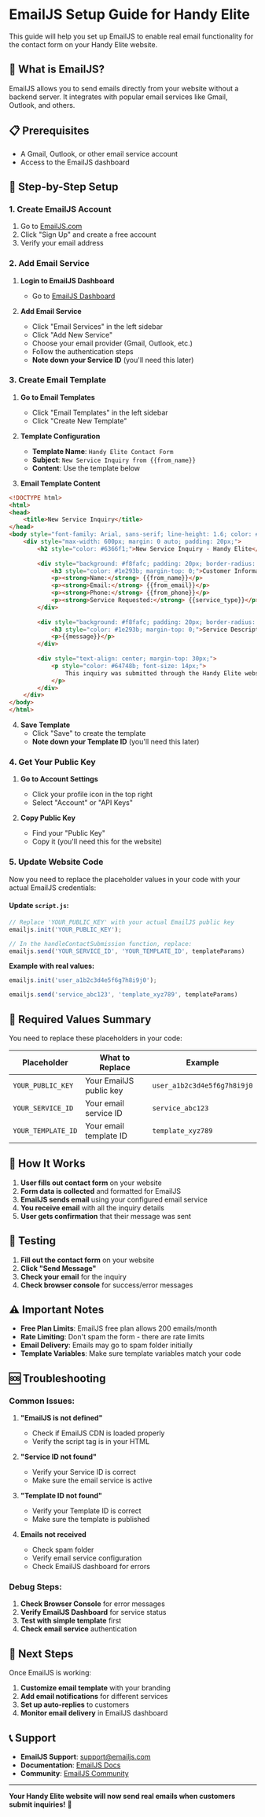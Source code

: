 # EmailJS Setup Guide for Handy Elite

This guide will help you set up EmailJS to enable real email functionality for the contact form on your Handy Elite website.

## 🚀 What is EmailJS?

EmailJS allows you to send emails directly from your website without a backend server. It integrates with popular email services like Gmail, Outlook, and others.

## 📋 Prerequisites

- A Gmail, Outlook, or other email service account
- Access to the EmailJS dashboard

## 🔧 Step-by-Step Setup

### 1. Create EmailJS Account

1. Go to [EmailJS.com](https://www.emailjs.com/)
2. Click "Sign Up" and create a free account
3. Verify your email address

### 2. Add Email Service

1. **Login to EmailJS Dashboard**
   - Go to [EmailJS Dashboard](https://dashboard.emailjs.com/)

2. **Add Email Service**
   - Click "Email Services" in the left sidebar
   - Click "Add New Service"
   - Choose your email provider (Gmail, Outlook, etc.)
   - Follow the authentication steps
   - **Note down your Service ID** (you'll need this later)

### 3. Create Email Template

1. **Go to Email Templates**
   - Click "Email Templates" in the left sidebar
   - Click "Create New Template"

2. **Template Configuration**
   - **Template Name**: `Handy Elite Contact Form`
   - **Subject**: `New Service Inquiry from {{from_name}}`
   - **Content**: Use the template below

3. **Email Template Content**
```html
<!DOCTYPE html>
<html>
<head>
    <title>New Service Inquiry</title>
</head>
<body style="font-family: Arial, sans-serif; line-height: 1.6; color: #333;">
    <div style="max-width: 600px; margin: 0 auto; padding: 20px;">
        <h2 style="color: #6366f1;">New Service Inquiry - Handy Elite</h2>
        
        <div style="background: #f8fafc; padding: 20px; border-radius: 10px; margin: 20px 0;">
            <h3 style="color: #1e293b; margin-top: 0;">Customer Information</h3>
            <p><strong>Name:</strong> {{from_name}}</p>
            <p><strong>Email:</strong> {{from_email}}</p>
            <p><strong>Phone:</strong> {{from_phone}}</p>
            <p><strong>Service Requested:</strong> {{service_type}}</p>
        </div>
        
        <div style="background: #f8fafc; padding: 20px; border-radius: 10px; margin: 20px 0;">
            <h3 style="color: #1e293b; margin-top: 0;">Service Description</h3>
            <p>{{message}}</p>
        </div>
        
        <div style="text-align: center; margin-top: 30px;">
            <p style="color: #64748b; font-size: 14px;">
                This inquiry was submitted through the Handy Elite website contact form.
            </p>
        </div>
    </div>
</body>
</html>
```

4. **Save Template**
   - Click "Save" to create the template
   - **Note down your Template ID** (you'll need this later)

### 4. Get Your Public Key

1. **Go to Account Settings**
   - Click your profile icon in the top right
   - Select "Account" or "API Keys"

2. **Copy Public Key**
   - Find your "Public Key"
   - Copy it (you'll need this for the website)

### 5. Update Website Code

Now you need to replace the placeholder values in your code with your actual EmailJS credentials:

#### Update `script.js`:

```javascript
// Replace 'YOUR_PUBLIC_KEY' with your actual EmailJS public key
emailjs.init('YOUR_PUBLIC_KEY');

// In the handleContactSubmission function, replace:
emailjs.send('YOUR_SERVICE_ID', 'YOUR_TEMPLATE_ID', templateParams)
```

**Example with real values:**
```javascript
emailjs.init('user_a1b2c3d4e5f6g7h8i9j0');

emailjs.send('service_abc123', 'template_xyz789', templateParams)
```

## 🔑 Required Values Summary

You need to replace these placeholders in your code:

| Placeholder | What to Replace | Example |
|-------------|-----------------|---------|
| `YOUR_PUBLIC_KEY` | Your EmailJS public key | `user_a1b2c3d4e5f6g7h8i9j0` |
| `YOUR_SERVICE_ID` | Your email service ID | `service_abc123` |
| `YOUR_TEMPLATE_ID` | Your email template ID | `template_xyz789` |

## 📧 How It Works

1. **User fills out contact form** on your website
2. **Form data is collected** and formatted for EmailJS
3. **EmailJS sends email** using your configured email service
4. **You receive email** with all the inquiry details
5. **User gets confirmation** that their message was sent

## 🧪 Testing

1. **Fill out the contact form** on your website
2. **Click "Send Message"**
3. **Check your email** for the inquiry
4. **Check browser console** for success/error messages

## ⚠️ Important Notes

- **Free Plan Limits**: EmailJS free plan allows 200 emails/month
- **Rate Limiting**: Don't spam the form - there are rate limits
- **Email Delivery**: Emails may go to spam folder initially
- **Template Variables**: Make sure template variables match your code

## 🆘 Troubleshooting

### Common Issues:

1. **"EmailJS is not defined"**
   - Check if EmailJS CDN is loaded properly
   - Verify the script tag is in your HTML

2. **"Service ID not found"**
   - Verify your Service ID is correct
   - Make sure the email service is active

3. **"Template ID not found"**
   - Verify your Template ID is correct
   - Make sure the template is published

4. **Emails not received**
   - Check spam folder
   - Verify email service configuration
   - Check EmailJS dashboard for errors

### Debug Steps:

1. **Check Browser Console** for error messages
2. **Verify EmailJS Dashboard** for service status
3. **Test with simple template** first
4. **Check email service** authentication

## 🚀 Next Steps

Once EmailJS is working:

1. **Customize email template** with your branding
2. **Add email notifications** for different services
3. **Set up auto-replies** to customers
4. **Monitor email delivery** in EmailJS dashboard

## 📞 Support

- **EmailJS Support**: [support@emailjs.com](mailto:support@emailjs.com)
- **Documentation**: [EmailJS Docs](https://www.emailjs.com/docs/)
- **Community**: [EmailJS Community](https://community.emailjs.com/)

---

**Your Handy Elite website will now send real emails when customers submit inquiries!** 🎉
